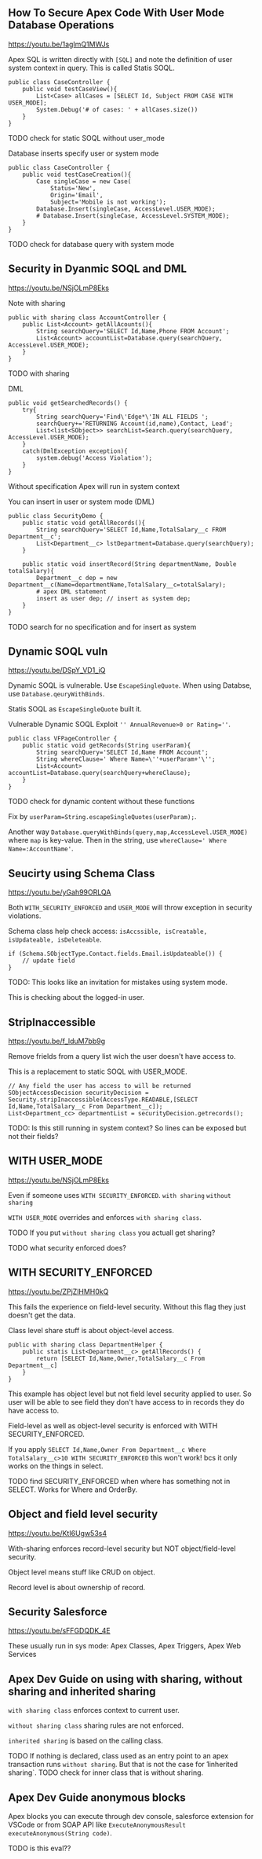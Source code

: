 ## How To Secure Apex Code With User Mode Database Operations
https://youtu.be/1agImQ1MWJs

Apex SQL is written directly with `[SQL]` and note the definition of user system context in query.
This is called Statis SOQL.

```apex
public class CaseController {
	public void testCaseView(){
		List<Case> allCases = [SELECT Id, Subject FROM CASE WITH USER_MODE];
		System.Debug('# of cases: ' + allCases.size())
	}
}
```

TODO check for static SOQL without user_mode

Database inserts specify user or system mode 

```apex
public class CaseController {
	public void testCaseCreation(){
		Case singleCase = new Case(
			Status='New',
			Origin='Email',
			Subject='Mobile is not working');
		Database.Insert(singleCase, AccessLevel.USER_MODE);
		# Database.Insert(singleCase, AccessLevel.SYSTEM_MODE);
	}
}
```

TODO check for database query with system mode

## Security in Dyanmic SOQL and DML
https://youtu.be/NSjOLmP8Eks

Note with sharing

```apex
public with sharing class AccountController {
	public List<Account> getAllAcounts(){
		String searchQuery='SELECT Id,Name,Phone FROM Account';
		List<Account> accountList=Database.query(searchQuery, AccessLevel.USER_MODE);
	}
}
```

TODO with sharing

DML

```apex
public void getSearchedRecords() {
	try{
		String searchQuery='Find\'Edge*\'IN ALL FIELDS ';
		searchQuery+='RETURNING Account(id,name),Contact, Lead';
		List<list<SObject>> searchList=Search.query(searchQuery, AccessLevel.USER_MODE);
	}
	catch(DmlException exception){
		system.debug('Access Violation');
	}
}
```

Without specification Apex will run in system context

You can insert in user or system mode (DML)

```apex
public class SecurityDemo {
	public static void getAllRecords(){
		String searchQuery='SELECT Id,Name,TotalSalary__c FROM Department__c';
		List<Department__c> lstDepartment=Database.query(searchQuery);
	}

	public static void insertRecord(String departmentName, Double totalSalary){
		Department__c dep = new Department__c(Name=departmentName,TotalSalary__c=totalSalary);
		# apex DML statement
		insert as user dep; // insert as system dep;
	}
}
```

TODO search for no specification and for insert as system

## Dynamic SOQL vuln
https://youtu.be/DSpY_VD1_iQ

Dynamic SOQL is vulnerable. Use `EscapeSingleQuote`.
When using Databse, use `Database.qeuryWithBinds`.

Statis SOQL as `EscapeSingleQuote` built it.

Vulnerable Dynamic SOQL
Exploit `'' AnnualRevenue>0 or Rating=''`.

```apex
public class VFPageController {
	public static void getRecords(String userParam){
		String searchQuery='SELECT Id,Name FROM Account';
		String whereClause=' Where Name=\''+userParam+'\'';
		List<Account> accountList=Database.query(searchQuery+whereClause);
	}
}
```

TODO check for dynamic content without these functions

Fix by `userParam=String.escapeSingleQuotes(userParam);`.

Another way `Database.queryWithBinds(query,map,AccessLevel.USER_MODE)` where `map` is key-value. Then in the string, use `whereClause=' Where Name=:AccountName'`.

## Seucirty using Schema Class
https://youtu.be/yGah99ORLQA

Both `WITH_SECURITY_ENFORCED` and `USER_MODE` will throw exception in security violations.

Schema class help check access: `isAccssible, isCreatable, isUpdateable, isDeleteable`.

```apex
if (Schema.SObjectType.Contact.fields.Email.isUpdateable()) {
	// update field
}
```

TODO: This looks like an invitation for mistakes using system mode.

This is checking about the logged-in user.

## StripInaccessible
https://youtu.be/f_lduM7bb9g

Remove frields from a query list wich the user doesn't have access to.

This is a replacement to static SOQL with USER_MODE.

```apex
// Any field the user has access to will be returned
SObjectAccessDecision securityDecision = Security.stripInaccessible(AccessType.READABLE,[SELECT Id,Name,TotalSalary__c From Department__c]);
List<Department_cc> departmentList = securityDecision.getrecords();
```

TODO: Is this still running in system context? So lines can be exposed but not their fields?

## WITH USER_MODE
https://youtu.be/NSjOLmP8Eks

Even if someone uses `WITH SECURITY_ENFORCED`.
`with sharing`
`without sharing`

`WITH USER_MODE` overrides and enforces `with sharing class`.

TODO If you put `without sharing class` you actuall get sharing?

TODO what security enforced does?

## WITH SECURITY_ENFORCED
https://youtu.be/ZPjZlHMH0kQ

This fails the experience on field-level security.
Without this flag they just doesn't get the data.

Class level share stuff is about object-level access.

```apex
public with sharing class DepartmentHelper {
	public statis List<Department__c> getAllRecords() {
		return [SELECT Id,Name,Owner,TotalSalary__c From Department__c]
	}
}
```

This example has object level but not field level security applied to user.
So user will be able to see field they don't have access to in records they do have access to.

Field-level as well as object-level security is enforced with WITH SECURITY_ENFORCED.

If you apply `SELECT Id,Name,Owner From Department__c Where TotalSalary__c>10 WITH SECURITY_ENFORCED` this won't work! bcs it only works on the things in select.

TODO find SECURITY_ENFORCED when where has something not in SELECT. Works for Where and OrderBy.

## Object and field level security
https://youtu.be/KtI6Ugw53s4

With-sharing enforces record-level security but NOT object/field-level security.

Object level means stuff like CRUD on object.

Record level is about ownership of record.

## Security Salesforce
https://youtu.be/sFFGDQDK_4E

These usually run in sys mode: Apex Classes, Apex Triggers, Apex Web Services

## Apex Dev Guide on using with sharing, without sharing and inherited sharing

`with sharing class` enforces context to current user.

`without sharing class` sharing rules are not enforced.

`inherited sharing` is based on the calling class.

TODO If nothing is declared, class used as an entry point to an apex transaction runs `without sharing`. But that is not the case for 1inherited sharing`.
TODO check for inner class that is without sharing.

## Apex Dev Guide anonymous blocks

Apex blocks you can execute through dev console, salesforce extension for VSCode or from SOAP API like `ExecuteAnonymousResult executeAnonymous(String code)`.

TODO is this eval??






